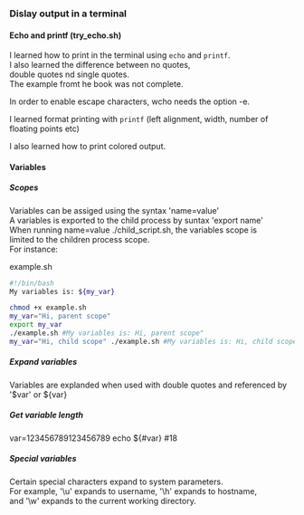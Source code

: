 ### Dislay output in a terminal
#### Echo and printf (try_echo.sh)
I learned how to print in the terminal using `echo` and `printf`.  
I also learned the difference between no quotes,  
double quotes nd single quotes.  
The example fromt he book was not complete.  

In order to enable escape characters, wcho needs the option -e.  

I learned format printing with `printf` (left alignment, width, 
number of floating points etc)  

I also learned how to print colored output.  

#### Variables
##### Scopes
Variables can be assiged using the syntax 'name=value'  
A variables is exported to the child process by suntax 'export name'  
When running name=value ./child_script.sh, the variables scope is  
limited to the children process scope.  
For instance:  

example.sh  
```bash
#!/bin/bash
My variables is: ${my_var}
```

```bash
chmod +x example.sh
my_var="Hi, parent scope" 
export my_var
./example.sh #My variables is: Hi, parent scope"
my_var="Hi, child scope" ./example.sh #My variables is: Hi, child scope
```
##### Expand variables
Variables are explanded when used with double quotes and referenced by  
'$var' or ${var}  
##### Get variable length
var=123456789123456789
echo ${#var} #18

##### Special variables
Certain special characters expand to system parameters.  
For example, '\u' expands to username, '\h' expands to hostname,  
and '\w' expands to the current working directory.  

